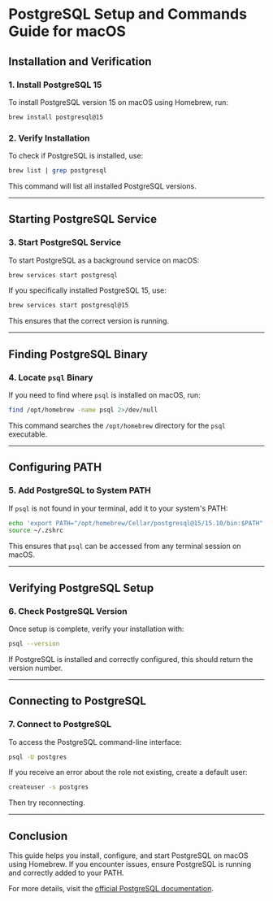 # PostgreSQL Setup and Commands Guide for macOS

## Installation and Verification

### **1. Install PostgreSQL 15**
To install PostgreSQL version 15 on macOS using Homebrew, run:
```sh
brew install postgresql@15
```

### **2. Verify Installation**
To check if PostgreSQL is installed, use:
```sh
brew list | grep postgresql
```
This command will list all installed PostgreSQL versions.

---
## Starting PostgreSQL Service

### **3. Start PostgreSQL Service**
To start PostgreSQL as a background service on macOS:
```sh
brew services start postgresql
```
If you specifically installed PostgreSQL 15, use:
```sh
brew services start postgresql@15
```
This ensures that the correct version is running.

---
## Finding PostgreSQL Binary

### **4. Locate `psql` Binary**
If you need to find where `psql` is installed on macOS, run:
```sh
find /opt/homebrew -name psql 2>/dev/null
```
This command searches the `/opt/homebrew` directory for the `psql` executable.

---
## Configuring PATH

### **5. Add PostgreSQL to System PATH**
If `psql` is not found in your terminal, add it to your system's PATH:
```sh
echo 'export PATH="/opt/homebrew/Cellar/postgresql@15/15.10/bin:$PATH"' >> ~/.zshrc
source ~/.zshrc
```
This ensures that `psql` can be accessed from any terminal session on macOS.

---
## Verifying PostgreSQL Setup

### **6. Check PostgreSQL Version**
Once setup is complete, verify your installation with:
```sh
psql --version
```
If PostgreSQL is installed and correctly configured, this should return the version number.

---
## Connecting to PostgreSQL

### **7. Connect to PostgreSQL**
To access the PostgreSQL command-line interface:
```sh
psql -U postgres
```
If you receive an error about the role not existing, create a default user:
```sh
createuser -s postgres
```
Then try reconnecting.

---
## Conclusion
This guide helps you install, configure, and start PostgreSQL on macOS using Homebrew. If you encounter issues, ensure PostgreSQL is running and correctly added to your PATH.

For more details, visit the [official PostgreSQL documentation](https://www.postgresql.org/docs/).

